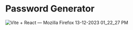 # Password Generator

![Vite + React — Mozilla Firefox 13-12-2023 01_22_27 PM](https://github.com/AaadityaG/Password-Generator-React/assets/114663382/b7b2ce2b-97e0-45cf-ab7d-064645227a21)
